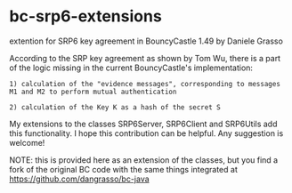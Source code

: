 bc-srp6-extensions
==================

extention for SRP6 key agreement in BouncyCastle 1.49 by Daniele Grasso

According to the SRP key agreement as shown by Tom Wu, there is a part of the logic missing in the current BouncyCastle's implementation: 

	1) calculation of the "evidence messages", corresponding to messages M1 and M2 to perform mutual authentication

	2) calculation of the Key K as a hash of the secret S

My extensions to the classes SRP6Server, SRP6Client and SRP6Utils add this functionality.
I hope this contribution can be helpful. Any suggestion is welcome!

NOTE: this is provided here as an extension of the classes, but you find a fork of the original BC code with the same things integrated at https://github.com/dangrasso/bc-java
